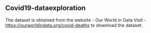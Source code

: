 ## Covid19-dataexploration

The dataset is obtained from the website - Our World in Data
Visit - https://ourworldindata.org/covid-deaths to download the dataset.
